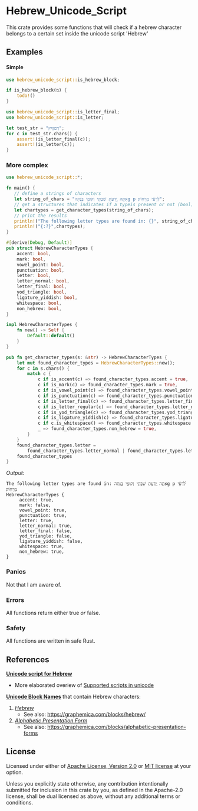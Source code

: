 Hebrew_Unicode_Script
=

This crate provides some functions that will check if a hebrew character belongs to a certain set inside the unicode script 'Hebrew'

## Examples

#### Simple

```rust
use hebrew_unicode_script::is_hebrew_block;

if is_hebrew_block(מ) {
	todo!()
}
```


```rust
use hebrew_unicode_script::is_letter_final;
use hebrew_unicode_script::is_letter;

let test_str = "ךםןףץ";
for c in test_str.chars() {
    assert!(is_letter_final(c));
    assert!(is_letter(c));
}
```
### More complex


```rust
use hebrew_unicode_script::*;

fn main() {
   // define a strings of characters
   let string_of_chars = "אַתָּ֣ה יָ֭דַעְתָּ שִׁבְתִּ֣י וְקוּמִ֑י בַּ֥נְתָּהg p לְ֝רֵעִ֗י מֵרָחֽוֹק׃";
   // get a structures that indicates if a typeis present or not (bool)
   let chartypes = get_character_types(string_of_chars);
   // print the results
   println!("The following letter types are found in: {}", string_of_chars);
   println!("{:?}",chartypes);
}

#[derive(Debug, Default)]
pub struct HebrewCharacterTypes {
    accent: bool,
    mark: bool,
    vowel_point: bool,
    punctuation: bool,
    letter: bool,
    letter_normal: bool,
    letter_final: bool,
    yod_triangle: bool,
    ligature_yiddish: bool,
    whitespace: bool,
    non_hebrew: bool,
}

impl HebrewCharacterTypes {
    fn new() -> Self {
        Default::default()
    }
}

pub fn get_character_types(s: &str) -> HebrewCharacterTypes {
    let mut found_character_types = HebrewCharacterTypes::new();
    for c in s.chars() {
        match c {
            c if is_accent(c) => found_character_types.accent = true,
            c if is_mark(c) => found_character_types.mark = true,
            c if is_vowel_point(c) => found_character_types.vowel_point = true,
            c if is_punctuation(c) => found_character_types.punctuation = true,
            c if is_letter_final(c) => found_character_types.letter_final = true,
            c if is_letter_regular(c) => found_character_types.letter_normal = true,
            c if is_yod_triangle(c) => found_character_types.yod_triangle = true,
            c if is_ligature_yiddish(c) => found_character_types.ligature_yiddish = true,
            c if c.is_whitespace() => found_character_types.whitespace = true,
            _ => found_character_types.non_hebrew = true,
        }
    }
    found_character_types.letter =
        found_character_types.letter_normal | found_character_types.letter_final;
    found_character_types
}
```

*Output:*
   
```
The following letter types are found in: אַתָּ֣ה יָ֭דַעְתָּ שִׁבְתִּ֣י וְקוּמִ֑י בַּ֥נְתָּהg p לְ֝רֵעִ֗י מֵרָחֽוֹק׃
HebrewCharacterTypes {
     accent: true,
     mark: false,
     vowel_point: true,
     punctuation: true,
     letter: true,
     letter_normal: true,
     letter_final: false,
     yod_triangle: false,
     ligature_yiddish: false,
     whitespace: true,
     non_hebrew: true,
}
```

### Panics
Not that I am aware of.

### Errors
All functions return either true *or* false.

### Safety
All functions are written in safe Rust.

## References

[**Unicode script for Hebrew**](https://www.charactercodes.net/script/hebr)   
- More elaborated overiew of [Supported scripts in unicode](https://www.unicode.org/standard/supported.html)
 
[**Unicode Block Names**](https://www.unicode.org/Public/UCD/latest/ucd/Blocks.txt) that contain Hebrew characters:
1. [*Hebrew*](https://www.unicode.org/charts/PDF/U0590.pdf)  
    - See also: <https://graphemica.com/blocks/hebrew/>  
2. [*Alphabetic Presentation Form*](https://www.unicode.org/charts/PDF/UFB00.pdf)  
    - See also: <https://graphemica.com/blocks/alphabetic-presentation-forms>  

## License
Licensed under either of <a href="LICENSE-APACHE">Apache License, Version
2.0</a> or <a href="LICENSE-MIT">MIT license</a> at your option.

Unless you explicitly state otherwise, any contribution intentionally submitted
for inclusion in this crate by you, as defined in the Apache-2.0 license, shall
be dual licensed as above, without any additional terms or conditions.
